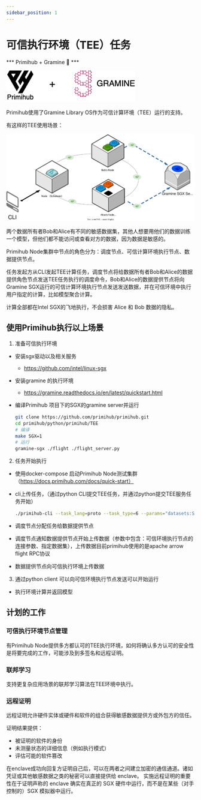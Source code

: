 ```yaml
---
sidebar_position: 1
---
```



# 可信执行环境（TEE）任务

*** Primihub + Gramine 🎉 ***


![Info](./primihub_and_gramine_logo.jpg)


Primihub使用了Gramine Library OS作为可信计算环境（TEE）运行的支持。


有这样的TEE使用场景：

![SGX_Nodes](./SGX-Nodes.svg)

两个数据所有者Bob和Alice有不同的敏感数据集，其他人想要用他们的数据训练一个模型，但他们都不能访问或查看对方的数据，因为数据是敏感的。

Primihub Node集群中节点的角色分为：调度节点、可信计算环境执行节点、数据提供节点。

任务发起方从CLI发起TEE计算任务，调度节点将给数据所有者Bob和Alice的数据提供角色节点发送TEE任务执行的调度命令，Bob和Alice的数据提供节点将向Gramine SGX运行的可信计算环境执行节点发送发送数据，并在可信环境中执行用户指定的计算，比如模型聚合计算。

计算全部都在Intel SGX的飞地执行，不会损害 Alice 和 Bob 数据的隐私。

## 使用Primihub执行以上场景


1. 准备可信执行环境
- 安装sgx驱动以及相关服务
  - https://github.com/intel/linux-sgx
- 安装gramine 的执行环境
  - https://gramine.readthedocs.io/en/latest/quickstart.html
- 编译Primihub 项目下的SGX的gramine server并运行

    ```bash
    git clone https://github.com/primihub/primihub.git
    cd primihub/python/primihub/TEE
    # 编译
    make SGX=1
    # 运行
    gramine-sgx ./flight ./flight_server.py
    ```

2. 任务开始执行
- 使用docker-compose 启动Primihub Node测试集群（https://docs.primihub.com/docs/quick-start）
- cli上传任务，（通过python CLI提交TEE任务，并通过python提交TEE服务任务开始）
  
    ```bash
    ./primihub-cli --task_lang=proto --task_type=6 --params="datasets:STRING:0:train_party_1;train_party_2,server:STRING:0:YOUR_FLIGHT_SERVER_IP:8815"
    ```


- 调度节点分配任务给数据提供节点
- 调度节点通知数据提供节点开始上传数据（参数中包含：可信环境执行节点的连接参数、指定数据集），上传数据目前primihub使用的是apache arrow flight RPC协议
- 数据提供节点向可信执行环境上传数据

3. 通过python client 可以向可信环境执行节点发送可以开始运行
- 执行环境计算并返回模型


## 计划的工作

### 可信执行环境节点管理
有Primihub Node提供多方都认可的TEE执行环境，如何将确认多方认可的安全性是将要完成的工作，可能涉及到多签名和远程证明。


### 联邦学习
支持更复杂应用场景的联邦学习算法在TEE环境中执行。

### 远程证明
远程证明允许硬件实体或硬件和软件的组合获得敏感数据提供方或外包方的信任。

证明结果提供：
- 被证明的软件的身份
- 未测量状态的详细信息（例如执行模式）
- 评估可能的软件篡改

在enclave成功向回复方证明自己后，可以在两者之间建立加密的通信通道。诸如凭证或其他敏感数据之类的秘密可以直接提供给 enclave。
实施远程证明的重要性在于证明声称的 enclave 确实在真正的 SGX 硬件中运行，而不是在某些（对手控制的）SGX 模拟器中运行。
